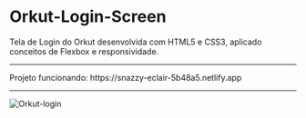 # Orkut-Login-Screen
Tela de Login do Orkut desenvolvida com HTML5 e CSS3, aplicado conceitos de Flexbox e responsividade.
<hr>
Projeto funcionando: https://snazzy-eclair-5b48a5.netlify.app
<hr>


![Orkut-login](https://user-images.githubusercontent.com/102002978/194070601-99f644d1-a75e-47fa-b93c-98b06b754edc.PNG)
